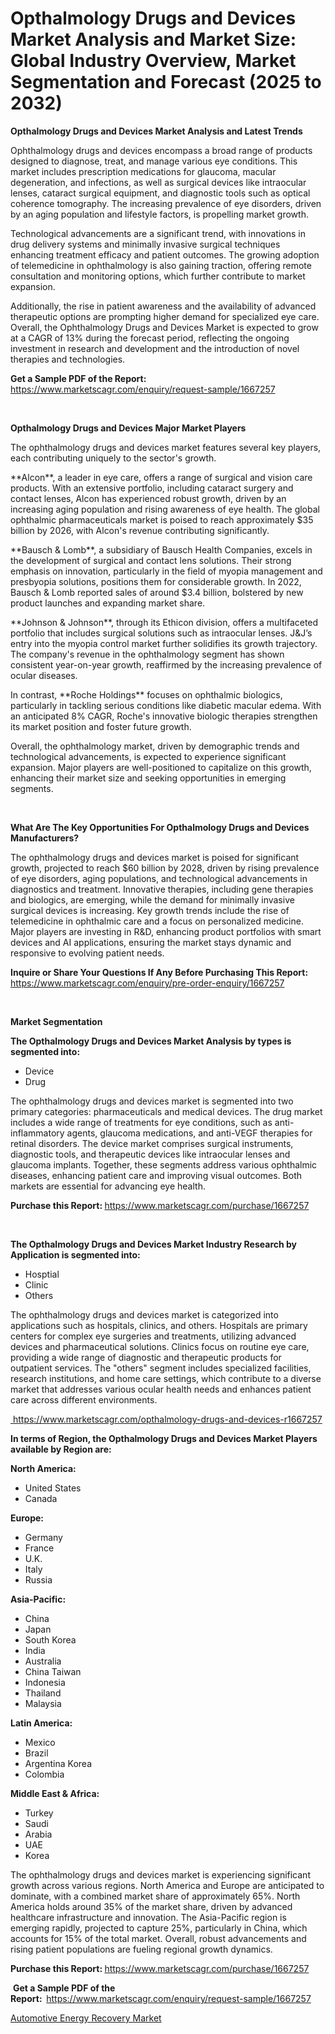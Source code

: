 <p><h1>Opthalmology Drugs and Devices Market Analysis and Market Size: Global Industry Overview, Market Segmentation and Forecast (2025 to 2032)</h1></p><p><strong>Opthalmology Drugs and Devices Market Analysis and Latest Trends</strong></p>
<p><p>Ophthalmology drugs and devices encompass a broad range of products designed to diagnose, treat, and manage various eye conditions. This market includes prescription medications for glaucoma, macular degeneration, and infections, as well as surgical devices like intraocular lenses, cataract surgical equipment, and diagnostic tools such as optical coherence tomography. The increasing prevalence of eye disorders, driven by an aging population and lifestyle factors, is propelling market growth.</p><p>Technological advancements are a significant trend, with innovations in drug delivery systems and minimally invasive surgical techniques enhancing treatment efficacy and patient outcomes. The growing adoption of telemedicine in ophthalmology is also gaining traction, offering remote consultation and monitoring options, which further contribute to market expansion. </p><p>Additionally, the rise in patient awareness and the availability of advanced therapeutic options are prompting higher demand for specialized eye care. Overall, the Ophthalmology Drugs and Devices Market is expected to grow at a CAGR of 13% during the forecast period, reflecting the ongoing investment in research and development and the introduction of novel therapies and technologies.</p></p>
<p><strong>Get a Sample PDF of the Report:&nbsp;</strong> <a href="https://www.marketscagr.com/enquiry/request-sample/1667257?utm_campaign=3201&utm_medium=2&utm_source=Github&utm_content=ia&utm_term=08032025&utm_id=opthalmology-drugs-and-devices">https://www.marketscagr.com/enquiry/request-sample/1667257</a></p>
<p>&nbsp;</p>
<p><strong>Opthalmology Drugs and Devices Major Market Players</strong></p>
<p><p>The ophthalmology drugs and devices market features several key players, each contributing uniquely to the sector's growth. </p><p>**Alcon**, a leader in eye care, offers a range of surgical and vision care products. With an extensive portfolio, including cataract surgery and contact lenses, Alcon has experienced robust growth, driven by an increasing aging population and rising awareness of eye health. The global ophthalmic pharmaceuticals market is poised to reach approximately $35 billion by 2026, with Alcon's revenue contributing significantly.</p><p>**Bausch & Lomb**, a subsidiary of Bausch Health Companies, excels in the development of surgical and contact lens solutions. Their strong emphasis on innovation, particularly in the field of myopia management and presbyopia solutions, positions them for considerable growth. In 2022, Bausch & Lomb reported sales of around $3.4 billion, bolstered by new product launches and expanding market share.</p><p>**Johnson & Johnson**, through its Ethicon division, offers a multifaceted portfolio that includes surgical solutions such as intraocular lenses. J&J’s entry into the myopia control market further solidifies its growth trajectory. The company's revenue in the ophthalmology segment has shown consistent year-on-year growth, reaffirmed by the increasing prevalence of ocular diseases.</p><p>In contrast, **Roche Holdings** focuses on ophthalmic biologics, particularly in tackling serious conditions like diabetic macular edema. With an anticipated 8% CAGR, Roche's innovative biologic therapies strengthen its market position and foster future growth.</p><p>Overall, the ophthalmology market, driven by demographic trends and technological advancements, is expected to experience significant expansion. Major players are well-positioned to capitalize on this growth, enhancing their market size and seeking opportunities in emerging segments.</p></p>
<p>&nbsp;</p>
<p><strong>What Are The Key Opportunities For Opthalmology Drugs and Devices Manufacturers?</strong></p>
<p><p>The ophthalmology drugs and devices market is poised for significant growth, projected to reach $60 billion by 2028, driven by rising prevalence of eye disorders, aging populations, and technological advancements in diagnostics and treatment. Innovative therapies, including gene therapies and biologics, are emerging, while the demand for minimally invasive surgical devices is increasing. Key growth trends include the rise of telemedicine in ophthalmic care and a focus on personalized medicine. Major players are investing in R&D, enhancing product portfolios with smart devices and AI applications, ensuring the market stays dynamic and responsive to evolving patient needs.</p></p>
<p><strong>Inquire or Share Your Questions If Any Before Purchasing This Report:</strong> <a href="https://www.marketscagr.com/enquiry/pre-order-enquiry/1667257?utm_campaign=3201&utm_medium=2&utm_source=Github&utm_content=ia&utm_term=08032025&utm_id=opthalmology-drugs-and-devices">https://www.marketscagr.com/enquiry/pre-order-enquiry/1667257</a></p>
<p>&nbsp;</p>
<p><strong>Market Segmentation</strong></p>
<p><strong>The Opthalmology Drugs and Devices Market Analysis by types is segmented into:</strong></p>
<p><ul><li>Device</li><li>Drug</li></ul></p>
<p><p>The ophthalmology drugs and devices market is segmented into two primary categories: pharmaceuticals and medical devices. The drug market includes a wide range of treatments for eye conditions, such as anti-inflammatory agents, glaucoma medications, and anti-VEGF therapies for retinal disorders. The device market comprises surgical instruments, diagnostic tools, and therapeutic devices like intraocular lenses and glaucoma implants. Together, these segments address various ophthalmic diseases, enhancing patient care and improving visual outcomes. Both markets are essential for advancing eye health.</p></p>
<p><strong>Purchase this Report:&nbsp;</strong><a href="https://www.marketscagr.com/purchase/1667257?utm_campaign=3201&utm_medium=2&utm_source=Github&utm_content=ia&utm_term=08032025&utm_id=opthalmology-drugs-and-devices">https://www.marketscagr.com/purchase/1667257</a></p>
<p>&nbsp;</p>
<p><strong>The Opthalmology Drugs and Devices Market Industry Research by Application is segmented into:</strong></p>
<p><ul><li>Hosptial</li><li>Clinic</li><li>Others</li></ul></p>
<p><p>The ophthalmology drugs and devices market is categorized into applications such as hospitals, clinics, and others. Hospitals are primary centers for complex eye surgeries and treatments, utilizing advanced devices and pharmaceutical solutions. Clinics focus on routine eye care, providing a wide range of diagnostic and therapeutic products for outpatient services. The "others" segment includes specialized facilities, research institutions, and home care settings, which contribute to a diverse market that addresses various ocular health needs and enhances patient care across different environments.</p></p>
<p><a href="https://www.marketscagr.com/opthalmology-drugs-and-devices-r1667257?utm_campaign=3201&utm_medium=2&utm_source=Github&utm_content=ia&utm_term=08032025&utm_id=opthalmology-drugs-and-devices">&nbsp;https://www.marketscagr.com/opthalmology-drugs-and-devices-r1667257</a></p>
<p><strong>In terms of Region, the Opthalmology Drugs and Devices Market Players available by Region are:</strong></p>
<p>
    <p> <strong> North America: </strong>
        <ul>
            <li>United States</li>
            <li>Canada</li>
        </ul>
        </p> 
    <p> <strong> Europe: </strong>
        <ul>
            <li>Germany</li>
            <li>France</li>
            <li>U.K.</li>
            <li>Italy</li>
            <li>Russia</li>
        </ul>
        </p> 
    <p> <strong> Asia-Pacific: </strong>
        <ul>
            <li>China</li>
            <li>Japan</li>
            <li>South Korea</li>
            <li>India</li>
            <li>Australia</li>
            <li>China Taiwan</li>
            <li>Indonesia</li>
            <li>Thailand</li>
            <li>Malaysia</li>
        </ul>
        </p> 
    <p> <strong> Latin America: </strong>
        <ul>
            <li>Mexico</li>
            <li>Brazil</li>
            <li>Argentina Korea</li>
            <li>Colombia</li>
        </ul>
        </p> 
    <p> <strong> Middle East & Africa: </strong>
        <ul>
            <li>Turkey</li>
            <li>Saudi</li>
            <li>Arabia</li>
            <li>UAE</li>
            <li>Korea</li>
        </ul>
    </p>
    </p>
<p><p>The ophthalmology drugs and devices market is experiencing significant growth across various regions. North America and Europe are anticipated to dominate, with a combined market share of approximately 65%. North America holds around 35% of the market share, driven by advanced healthcare infrastructure and innovation. The Asia-Pacific region is emerging rapidly, projected to capture 25%, particularly in China, which accounts for 15% of the total market. Overall, robust advancements and rising patient populations are fueling regional growth dynamics.</p></p>
<p><strong>Purchase this Report: </strong><a href="https://www.marketscagr.com/purchase/1667257?utm_campaign=3201&utm_medium=2&utm_source=Github&utm_content=ia&utm_term=08032025&utm_id=opthalmology-drugs-and-devices">https://www.marketscagr.com/purchase/1667257</a></p>
<p>&nbsp;<strong>Get a Sample PDF of the Report:&nbsp;&nbsp;</strong><a href="https://www.marketscagr.com/enquiry/request-sample/1667257?utm_campaign=3201&utm_medium=2&utm_source=Github&utm_content=ia&utm_term=08032025&utm_id=opthalmology-drugs-and-devices">https://www.marketscagr.com/enquiry/request-sample/1667257</a></p>
<p><strong></strong></p>
<p><p><a href="https://github.com/daemluari/Market-Research-Report-List-1/blob/main/automotive-energy-recovery-market.md?utm_campaign=3201&utm_medium=2&utm_source=Github&utm_content=ia&utm_term=08032025&utm_id=opthalmology-drugs-and-devices">Automotive Energy Recovery Market</a></p></p>